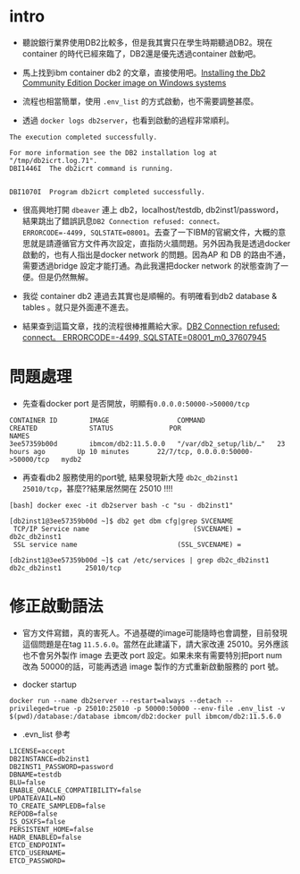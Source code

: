 # intro
* 聽說銀行業界使用DB2比較多，但是我其實只在學生時期聽過DB2。現在container 的時代已經來臨了，DB2還是優先透過container 啟動吧。

* 馬上找到ibm container db2 的文章，直接使用吧。[Installing the Db2 Community Edition Docker image on Windows systems](https://www.ibm.com/docs/en/db2/11.5?topic=SSEPGG_11.5.0/com.ibm.db2.luw.qb.server.doc/doc/t_install_db2CE_win_img.html)

* 流程也相當簡單，使用 `.env_list` 的方式啟動，也不需要調整甚麼。

* 透過 `docker logs db2server`，也看到啟動的過程非常順利。

```
The execution completed successfully.

For more information see the DB2 installation log at "/tmp/db2icrt.log.71".
DBI1446I  The db2icrt command is running.


DBI1070I  Program db2icrt completed successfully.
```

* 很高興地打開 `dbeaver` 連上 db2，localhost/testdb, db2inst1/password，結果跳出了錯誤訊息`DB2 Connection refused: connect。 ERRORCODE=-4499, SQLSTATE=08001`。去查了一下IBM的官網文件，大概的意思就是請遵循官方文件再次設定，直指防火牆問題。另外因為我是透過docker啟動的，也有人指出是docker network 的問題。因為AP 和 DB 的路由不通，需要透過bridge 設定才能打通。為此我還把docker network 的狀態查詢了一便。但是仍然無解。

* 我從 container db2 連過去其實也是順暢的。有明確看到db2 database & tables 。就只是外面連不進去。

* 結果查到這篇文章，找的流程很棒推薦給大家。[DB2 Connection refused: connect。 ERRORCODE=-4499, SQLSTATE=08001_m0_37607945](http://www.cxyzjd.com/article/m0_37607945/105573158)

# 問題處理

* 先查看docker port 是否開放，明顯有`0.0.0.0:50000->50000/tcp`
```
CONTAINER ID        IMAGE                 COMMAND                  CREATED             STATUS              POR                                  NAMES
3ee57359b00d        ibmcom/db2:11.5.0.0   "/var/db2_setup/lib/…"   23 hours ago        Up 10 minutes       22/7/tcp, 0.0.0.0:50000->50000/tcp   mydb2
```

* 再查看db2 服務使用的port號, 結果發現新大陸 `db2c_db2inst1      25010/tcp`，甚麼??結果居然開在 25010 !!!!
```
[bash] docker exec -it db2server bash -c "su - db2inst1"

[db2inst1@3ee57359b00d ~]$ db2 get dbm cfg|grep SVCENAME
 TCP/IP Service name                          (SVCENAME) = db2c_db2inst1
 SSL service name                         (SSL_SVCENAME) =

[db2inst1@3ee57359b00d ~]$ cat /etc/services | grep db2c_db2inst1
db2c_db2inst1      25010/tcp
```

# 修正啟動語法
* 官方文件寫錯，真的害死人。不過基礎的image可能隨時也會調整，目前發現這個問題是在tag `11.5.6.0`。當然在此建議下，請大家改連 25010。另外應該也不會另外製作 image 去更改 port 設定。如果未來有需要特別把port num 改為 50000的話，可能再透過 image 製作的方式重新啟動服務的 port 號。

* docker startup
```
docker run --name db2server --restart=always --detach --privileged=true -p 25010:25010 -p 50000:50000 --env-file .env_list -v $(pwd)/database:/database ibmcom/db2:docker pull ibmcom/db2:11.5.6.0
```
* .evn_list 參考
```
LICENSE=accept
DB2INSTANCE=db2inst1
DB2INST1_PASSWORD=password
DBNAME=testdb
BLU=false
ENABLE_ORACLE_COMPATIBILITY=false
UPDATEAVAIL=NO
TO_CREATE_SAMPLEDB=false
REPODB=false
IS_OSXFS=false
PERSISTENT_HOME=false
HADR_ENABLED=false
ETCD_ENDPOINT=
ETCD_USERNAME=
ETCD_PASSWORD=
```